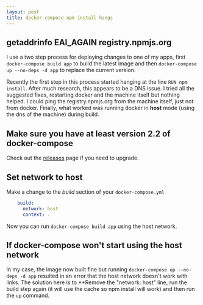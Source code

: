 ```yaml
---
layout: post
title: docker-compose npm install hangs
---
```


## getaddrinfo EAI_AGAIN registry.npmjs.org

I use a two step process for deploying changes to one of my apps, first `docker-compose build app` to build the latest image and then `docker-compose up --no-deps -d app` to replace the current version.

Recently the first step in this process started hanging at the line `RUN npm install`. After much research, this appears to be a DNS issue. I tried all the suggested fixes, restarting docker and the machine itself but nothing helped. I could ping the registry.npmjs.org from the machine itself, just not from docker. Finally, what worked was running docker in **host** mode (using the dns of the machine) during build.

## Make sure you have at least version 2.2 of docker-compose

Check out the [releases](https://github.com/docker/compose/releases) page if you need to upgrade.

## Set network to host

Make a change to the *build* section of your `docker-compose.yml`

``` yaml
    build:
      network: host
      context: .
```

Now you can run `docker-compose build app` using the host network.

## If docker-compose won't start using the host network

In my case, the image now built fine but running `docker-compose up --no-deps -d app` resulted in an error that the host network doesn't work with links. The solution here is to **Remove the "network: host" line, run the build step again (it will use the cache so npm install will work) and then run the `up` command.
